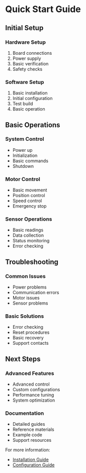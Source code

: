 # Quick Start Guide

## Initial Setup
### Hardware Setup
1. Board connections
2. Power supply
3. Basic verification
4. Safety checks

### Software Setup
1. Basic installation
2. Initial configuration
3. Test build
4. Basic operation

## Basic Operations
### System Control
- Power up
- Initialization
- Basic commands
- Shutdown

### Motor Control
- Basic movement
- Position control
- Speed control
- Emergency stop

### Sensor Operations
- Basic readings
- Data collection
- Status monitoring
- Error checking

## Troubleshooting
### Common Issues
- Power problems
- Communication errors
- Motor issues
- Sensor problems

### Basic Solutions
- Error checking
- Reset procedures
- Basic recovery
- Support contacts

## Next Steps
### Advanced Features
- Advanced control
- Custom configurations
- Performance tuning
- System optimization

### Documentation
- Detailed guides
- Reference materials
- Example code
- Support resources

For more information:
- [Installation Guide](installation.md)
- [Configuration Guide](configuration.md)
